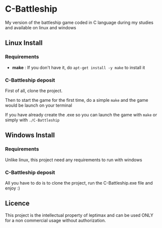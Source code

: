 # C-Battleship
My version of the battleship game coded in C language during my studies and available on linux and windows

## Linux Install

### Requirements

- **make** : If you don't have it, do ```apt-get install -y make``` to install it 

### C-Battleship deposit

First of all, clone the project.

Then to start the game for the first time, do a simple ```make``` and the game would be launch on your terminal

If you have already create the .exe so you can launch the game with ```make``` or simply with ```./C-Battleship```

## Windows Install

### Requirements

Unlike linux, this project need any requirements to run with windows

### C-Battleship deposit

All you have to do is to clone the project, run the C-Battleship.exe file and enjoy :)

## Licence

This project is the intellectual property of leptimax and can be used ONLY for a non commercial usage without authorization.